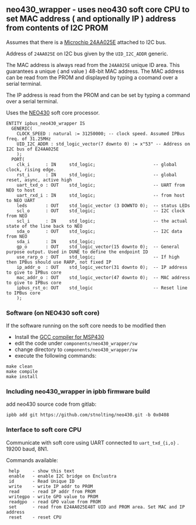 ## neo430_wrapper - uses neo430 soft core CPU to set MAC address ( and optionally IP ) address from contents of I2C PROM ##

Assumes that there is a [Microchip 24AA025E](https://www.microchip.com/wwwproducts/en/24AA025) attached to I2C bus.

Address of `24AA025E` on I2C bus given by the `UID_I2C_ADDR` generic.

The MAC address is always read from the `24AA025E` unique ID area. This guarantees a unique ( and value ) 48-bit MAC address. 
The MAC address can be read from the PROM and displayed by typing a coomand over a serial terminal. 

The IP address is read from the PROM and can be set by typing a command over a serial terminal. 

Uses the [NEO430](https://github.com/stnolting/neo430/) soft core processor.

```
ENTITY ipbus_neo430_wrapper IS
  GENERIC( 
    CLOCK_SPEED : natural := 31250000; -- clock speed. Assumed IPBus freq. of 31.25MHz
    UID_I2C_ADDR : std_logic_vector(7 downto 0) := x"53" -- Address on I2C bus of E24AA025E
    );
  PORT( 
    clk_i      : IN     std_logic;                      -- global clock, rising edge.
    rst_i      : IN     std_logic;                      -- global reset, async, active high
    uart_txd_o : OUT    std_logic;                      -- UART from NEO to host
    uart_rxd_i : IN     std_logic;                      -- from host to NEO UART
    leds       : OUT    std_logic_vector (3 DOWNTO 0);  -- status LEDs
    scl_o      : OUT    std_logic;                      -- I2C clock from NEO
    scl_i      : IN     std_logic;                      -- the actual state of the line back to NEO
    sda_o      : OUT    std_logic;                      -- I2C data from NEO
    sda_i      : IN     std_logic;
    gp_o       : OUT    std_logic_vector(15 downto 0);  -- General purpose output. Used in DUNE to define the endpoint ID
    use_rarp_o : OUT    std_logic;                      -- If high then IPBus should use RARP, not fixed IP
    ip_addr_o  : OUT    std_logic_vector(31 downto 0);  -- IP address to give to IPBus core
    mac_addr_o : OUT    std_logic_vector(47 downto 0);  -- MAC address to give to IPBus core
    ipbus_rst_o: OUT    std_logic                       -- Reset line to IPBus core
    );
```
    
### Software (on NEO430 soft core)
    
If the software running on the soft core needs to be modified then

* Install the [GCC compiler for MSP430](https://www.ti.com/tool/MSP430-GCC-OPENSOURCE) 
* edit the code under `components/neo430_wrapper/sw`
* change directory to `components/neo430_wrapper/sw`
* execute the following commands: 
```
make clean
make compile
make install
```

### Including neo430_wrapper in ipbb firmware build

add neo430 source code from gitlab:

```
ipbb add git https://github.com/stnolting/neo430.git -b 0x0408
```

### Interface to soft core CPU

Communicate with soft core using UART connected to `uart_txd_{i,o}` . 19200 baud, 8N1.

Commands available:

```
 help     - show this text
 enable   - enable I2C bridge on Enclustra
 id       - Read Unique ID
 write    - write IP addr to PROM
 read     - read IP addr from PROM
 writegpo - write GPO value to PROM
 readgpo  - read GPO value from PROM
 set      - read from E24AA025E48T UID and PROM area. Set MAC and IP address
 reset    - reset CPU
```

